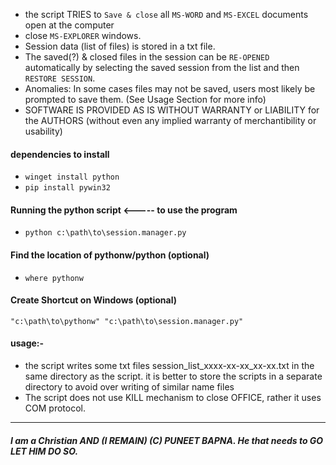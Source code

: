 + the script TRIES to `Save & close` all `MS-WORD` and `MS-EXCEL` documents open at the computer
+ close `MS-EXPLORER` windows.
+ Session data (list of files) is stored in a txt file.
+ The saved(?) & closed files in the session can be `RE-OPENED` automatically by selecting the saved session from the list and then `RESTORE SESSION`.
+ Anomalies: In some cases files may not be saved, users most likely be prompted to save them. (See Usage Section for more info)
+ SOFTWARE IS PROVIDED AS IS WITHOUT WARRANTY or LIABILITY for the AUTHORS (without even any implied warranty of merchantibility or usability)

#### dependencies to install
+ `winget install python`
+ `pip install pywin32`

#### Running the python script <----- to use the program
+ `python c:\path\to\session.manager.py`


#### Find the location of pythonw/python (optional)
+ `where pythonw`
#### Create Shortcut on Windows (optional)
`"c:\path\to\pythonw" "c:\path\to\session.manager.py"`

#### usage:-
+ the script writes some txt files session_list_xxxx-xx-xx_xx-xx.txt in the same directory as the script. it is better to store the scripts in a separate directory to avoid over writing of similar name files
+ The script does not use KILL mechanism to close OFFICE, rather it uses COM protocol.

------
##### <b>I am a Christian AND (I REMAIN)</b> (C) PUNEET BAPNA. He that needs to GO LET HIM DO SO.
